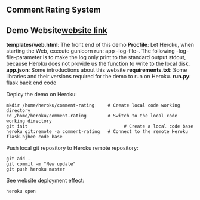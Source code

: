 ## Comment Rating System
## Demo Website[website link](https://comment-rating-system.herokuapp.com/)

**templates/web.html**: The front end of this demo
**Procfile**: Let Heroku, when starting the Web, execute gunicorn run: app -log-file-. The following -log-file-parameter is to make the log only print to the standard output stdout, because Heroku does not provide us the function to write to the local disk.
**app.json**: Some introductions about this website
**requirements.txt**: Some libraries and their versions required for the demo to run on Heroku.
**run.py**: flask back end code

Deploy the demo on Heroku:

```
mkdir /home/heroku/comment-rating     # Create local code working directory
cd /home/heroku/comment-rating        # Switch to the local code working directory
git init                                    # Create a local code base
heroku git:remote -a comment-rating   # Connect to the remote Heroku flask-bjhee code base
```
Push local git repository to Heroku remote repository:
```
git add .
git commit -m "New update"
git push heroku master 
```
See website deployment effect:
```
heroku open
```

